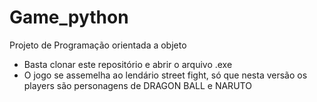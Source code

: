 # Game_python
Projeto de Programação orientada a objeto

- Basta clonar este repositório e abrir o arquivo .exe
- O jogo se assemelha ao lendário street fight, só que nesta versão os players são personagens de DRAGON BALL e NARUTO
